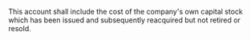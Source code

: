 This account shall include the cost of the company's own capital stock which has been issued and subsequently reacquired but not retired or resold.

